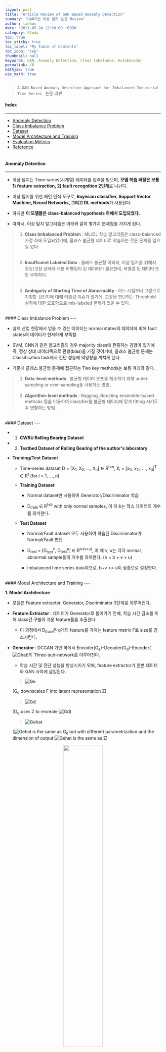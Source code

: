 ```yaml
---
layout: post
title: "Article Review of GAN Based Anoamly Detection"
summary: "GAN기반 이상 탐지 논문 Review"
author: taehun
date: '2021-05-24 12:00:00 +0900'
category: Study
toc: true
toc_sticky: true
toc_label: "My Table of Contents"
toc_icon: "cog"
thumbnail: null
keywords: GAN, Anoamly Detection, Class Imbalance, AutoEncoder
permalink: /8
mathjax: true
use_math: true
---
```


> `A GAN-Based Anomaly Detection Approach for Imbalanced Industrial Time Series
` 논문 리뷰

#### Index
---

- [Anomaly Detection](#anomaly-detection)
- [Class Imbalance Problem](#class-imbalance-problem)
- [Dataset](#dataset)
- [Model Architecture and Training](#model-architecture-and-training)
- [Evaluation Metrics](#evaluation-metrics)
- [Reference](#reference) <br><br>

#### Anomaly Detection
---

  - 이상 탐지는 Time-series(시계열) 데이터를 입력을 받으며, **모델 학습 과정은 보통 1) feature extraction, 2) fault recognition 2단계**로 나뉜다.

  - 이상 탐지를 위한 패턴 인식 도구로, **Bayesian classifier, Support Vector Machine, Neural Networks, 그리고 DL methods**가 사용된다.

  - 하지만 **이 모델들은 class-balanced hypothesis 하에서 도입되었다.**

  - 따라서, 이상 탐지 알고리즘은 아래와 같이 몇가지 문제점을 가지게 된다.

  > 1) **Class Imbalanced Problem** : ML/DL 학습 알고리즘은 class-balanced 가정 하에 도입되었기에, 클래스 불균형 데이터로 학습하는 것은 문제를 일으킬  있다.<br><br>
  > 
  > 2) **Insufficient Labeled Data** : 클래스 불균형 이외에, 이상 탐지를 위해서 정상/고장 상태에 대한 라벨링이 된 데이터가 필요한데, 라벨링 된 데이터 또한 부족하다.<br><br>
  > 
  > 3) **Ambiguity of Starting Time of Abnormality** : 어느 시점부터 고장으로 지칭할 것인지에 대해 라벨링 이슈가 있기에, 고장을 판단하는 Threshold 설정에 대한 모호함으로 mis-labeled 문제가 있을 수 있다.

<br>
#### Class Imbalance Problem
---

  - 실제 산업 현장에서 얻을 수 있는 데이터는 normal states의 데이터에 비해 fault states의 데이터가 현저하게 부족함.

  - SVM, CNN과 같은 알고리즘의 경우 majority class에 편중하는 경향이 있기에 즉, 정상 상태 데이터쪽으로 편향(bias)을 가질 것이기에, 클래스 불균형 문제는 Classification task에서 진단 성능에 악영향을 끼치게 된다.

  - 기존에 클래스 불균형 문제에 접근하는 Two key methods는 보통 아래와 같다.

  > 1) **Data-level methods** : 불균형 데이터 분포를 해소하기 위해 under-sampling or over-sampling을 사용하는 방법.<br><br>
  > 2) **Algorithm-level methods** : Bagging, Boosting ensemble-based methods 등을 이용하여 classifier를 불균형 데이터에 맞게 fitting 시키도록 변형하는 방법.

<br>
#### Dataset
---

  - 1) **CWRU Rolling Bearing Dataset**

  - 2) **Testbed Dataset of Rolling Bearing of the author's laboratory**

  - **Training/Test Dataset**

    - Time-series dataset D = [X<sub>1</sub>, X<sub>2</sub>, ..., X<sub>n</sub>] ∈ R<sup>t×n</sup>, X<sub>i</sub> = [x<sub>1i</sub>, x<sub>2i</sub>, ..., x<sub>ti</sub>]<sup>T</sup> ∈ R<sup>t</sup> (for i = 1, ..., n)

    - **Training Dataset**

      - Normal dataset만 사용하여 Generator/Discriminator 학습

      - D<sub>train</sub> ∈ R<sup>t×b</sup> with only normal samples, 이 때 b는 학스 데이터의 개수를 의미한다.

    - **Test Dataset**

      - Normal/Fault dataset 모두 사용하여 학습된 Discriminator가 Normal/Fault 판단

      - D<sub>test</sub> = [D<em><sub>test</sub><sup>v</sup></em>, D<sub>test</sub><sup>u</sup>] ∈ R<sup>t×(v+u)</sup>, 이 때 v, u는 각각 normal, abnormal sample들의 개수를 의미한다. (n = b + v + u)

      - Imbalanced time series data이므로, b+v >> u이 상황으로 설정한다.

<br>
#### Model Architecture and Training
---

**1. Model Architecture**

  - 모델은 Feature extractor, Generator, Discriminator 3단계로 이루어진다.

  - **Feature Extractor** : 데이터가 Generator로 들어가기 전에, 학습 시간 감소를 위해 class간 구별이 쉬운 feature들을 추출한다.

    - 이 과정에서 D<sub>train</sub>은 q개의 feature를 가지는 feature matrix F로 size를 감소시킨다.

  - **Generator** : DCGAN 기반 하에서 Encoder(G<sub>e</sub>)-Decoder(G<sub>d</sub>)-Encoder(![Ghat](https://latex.codecogs.com/svg.latex?\small&space;\hat{G}))의 Three-sub-network로 이루어진다.

    - 학습 시간 및 진단 성능을 향상시키기 위해, feature extractor가 원본 데이터와 GAN 사이에 삽입된다.

    > **![Ge](https://latex.codecogs.com/svg.latex?\small&space;Z=G_e(F),Z$$\in$$R^{h\times{b}})**

    (G<sub>e</sub> downscales F into latent representation Z)

    > **![Gd](https://latex.codecogs.com/svg.latex?\small&space;\hat{F}=G_d(Z))**
    
    (G<sub>d</sub> uses Z to recreate ![Gd](https://latex.codecogs.com/svg.latex?\small&space;\hat{F}))

    > **![Gehat](https://latex.codecogs.com/svg.latex?\small&space;\hat{Z}=\hat{G_e}(\hat{F}))**
    
    (![Gehat](https://latex.codecogs.com/svg.latex?\small&space;\hat{G_e}) is the same as G<sub>e</sub> but with different parametrization and the dimension of output ![Gehat](https://latex.codecogs.com/svg.latex?\small&space;\hat{Z}) is the same as Z)

<center>
  <img src="/public/img/gan_anomaly.png" style = "width : 50%; height : auto;">
</center>

<br>
**2. Training**

  - GAN-based model은 학습시 D<sub>train</sub>으로만 학습하게 되고, 이 때 **목적은 각 training dataset에 대한 모델의 output의 variance를(추가 확인 필요) 최소화하는 것**이다.

  - 학습이 끝난 후에는, 학습된 generator에 normal, fault 데이터를 포함한 D<sub>test</sub>가 입력되고 이 데이터들이 encode, decode를 거쳐 출력된다.

  - **Normal test data(D<sub>test</sub><sup>u</sup>의 출력은 training 당시 얻었던 패턴과 유사**하겠지만, 학습이 되지 않은 **abnormal test data(D<sub>test</sub><sup>v</sup>)의 출력은 편차가 아주 클 것**이다.

**3. Objective Function**

  - 1) **Fraud Loss(L<sub>f</sub>)**

    - Discriminator가 실제 데이터와 generator를 통해 만들어낸 데이터 사이에서 잘못 판단하도록 만드는 역할을 한다.<br><br>
    - Generated samples을 discriminator에 입력으로 넣고, discriminator의 출력단에서 Fraud loss를 계산한다.

    > ![Lf](https://latex.codecogs.com/svg.latex?\small&space;L_f(F)=\sum_{i=1}^N\sigma(C(\hat{F}),\alpha))
    
    - ![sig](https://latex.codecogs.com/svg.latex?\small&space;\sigma) is the binary cross-entropy loss function, ![CF](https://latex.codecogs.com/svg.latex?\small&space;C(\hat{F})) is the probability that the sample i is predicted to be real, and define ![CF](https://latex.codecogs.com/svg.latex?\small&space;\alpha=1)<br><br>
    
    - Discriminator가 generated samples를 real sample이라고 판단내리게 만들도록, ![alpha](https://latex.codecogs.com/svg.latex?\small&space;\alpha)를 1로 설정하는 것.<br><br>

  - 2) **Apparent Loss(L<sub>a</sub>)**

    - Real sample과 Generated sample 사이의 L<sub>1</sub> distance를 구하는 것.

    - Generator가 samples을 더 사실적으로 reconstruct하기 위해서, normal condition을 potential pattern을 더 잘 학습시킬 수 있도록 만든다.

    > ![La](https://latex.codecogs.com/svg.latex?\small&space;L_a(F)=\sum_{i=1}^N\lVert{F-\hat{F}}\rVert)

  - 3) **Latent Loss(L<sub>l</sub>)**

    - Real sample과 Generated sample의 Latent representation에 대한 distance를 최소화하기 위한 loss function

  - **Loss function of the generator**

    > ![Lg](https://latex.codecogs.com/svg.latex?\small&space;L_g(F)=w_f*L_f(F)+w_a*L_a(F)+w_l*L_l(F))

  - **Loss function of the discriminator**

    > ![Ld](https://latex.codecogs.com/svg.latex?\small&space;L_d(F)=\sum_{i=1}^N\lVert{L(F)-L(G_d(G_e(F)))\rVert)

**4. Test Process**

  - 테스트시, latent loss, apprent loss를 사용하며 총 anomaly score A(F)는 아래 식으로 계산된다.

    > ![La](https://latex.codecogs.com/svg.latex?\small&space;A(F)=\lambda*L_a(F)+(1-\lambda)*L_l(F),\lambda=w_a/w_l)

    
    - 모델은 Normal data에 대해서만 학습되었기에, normal latent patten을 잘 나타낼 수 있으므로, normal sample일 경우 A(F)의 값은 0에 가까워진다.

<br>
#### Evaluation Metrics
---

<br>
#### Result
---
**Result**

<center>
  <img src="/public/img/anomaly_cwru.png" style = "width : 50%; height : auto;">
</center>

<br>
#### Reference

- WENQIAN JIANG, YANG HONG, BEITONG ZHOU, XIN HE, AND CHENG CHENG, A GAN-Based Anomaly Detection Approach for Imbalanced Industrial Time Series
, IEEE Access, vol. 7, 2019


---


